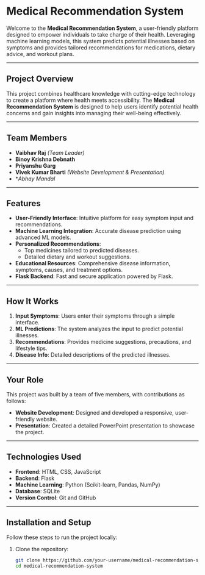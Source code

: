 # Medical Recommendation System

Welcome to the **Medical Recommendation System**, a user-friendly platform designed to empower individuals to take charge of their health. Leveraging machine learning models, this system predicts potential illnesses based on symptoms and provides tailored recommendations for medications, dietary advice, and workout plans.

---

## Project Overview

This project combines healthcare knowledge with cutting-edge technology to create a platform where health meets accessibility. The **Medical Recommendation System** is designed to help users identify potential health concerns and gain insights into managing their well-being effectively.

---

## Team Members

- **Vaibhav Raj** *(Team Leader)*
- **Binoy Krishna Debnath**
- **Priyanshu Garg**
- **Vivek Kumar Bharti** *(Website Development & Presentation)* 
- **Abhay Mandal*

---

## Features

- **User-Friendly Interface**: Intuitive platform for easy symptom input and recommendations.
- **Machine Learning Integration**: Accurate disease prediction using advanced ML models.
- **Personalized Recommendations**:
  - Top medicines tailored to predicted diseases.
  - Detailed dietary and workout suggestions.
- **Educational Resources**: Comprehensive disease information, symptoms, causes, and treatment options.
- **Flask Backend**: Fast and secure application powered by Flask.

---

## How It Works

1. **Input Symptoms**: Users enter their symptoms through a simple interface.
2. **ML Predictions**: The system analyzes the input to predict potential illnesses.
3. **Recommendations**: Provides medicine suggestions, precautions, and lifestyle tips.
4. **Disease Info**: Detailed descriptions of the predicted illnesses.

---

## Your Role

This project was built by a team of five members, with contributions as follows:
- **Website Development**: Designed and developed a responsive, user-friendly website.
- **Presentation**: Created a detailed PowerPoint presentation to showcase the project.

---

## Technologies Used

- **Frontend**: HTML, CSS, JavaScript
- **Backend**: Flask
- **Machine Learning**: Python (Scikit-learn, Pandas, NumPy)
- **Database**: SQLite
- **Version Control**: Git and GitHub

---

## Installation and Setup

Follow these steps to run the project locally:

1. Clone the repository:
   ```bash
   git clone https://github.com/your-username/medical-recommendation-system.git
   cd medical-recommendation-system

